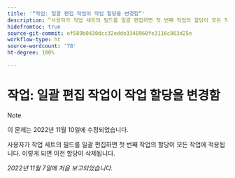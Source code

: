 ```yaml
---
title: '“작업: 일괄 편집 작업이 작업 할당을 변경함”'
description: “사용자가 작업 세트의 필드를 일괄 편집하면 첫 번째 작업의 할당이 모든 작업에 적용됩니다. 이렇게 되면 이전 할당이 삭제됩니다.”
hidefromtoc: true
source-git-commit: ef589b0430dcc32edde3348960fe3116c863d25e
workflow-type: ht
source-wordcount: '78'
ht-degree: 100%

---
```



# 작업: 일괄 편집 작업이 작업 할당을 변경함

>[!NOTE]
>
>이 문제는 2022년 11월 10일에 수정되었습니다.


사용자가 작업 세트의 필드를 일괄 편집하면 첫 번째 작업의 할당이 모든 작업에 적용됩니다. 이렇게 되면 이전 할당이 삭제됩니다.

_2022년 11월 7일에 처음 보고되었습니다._

